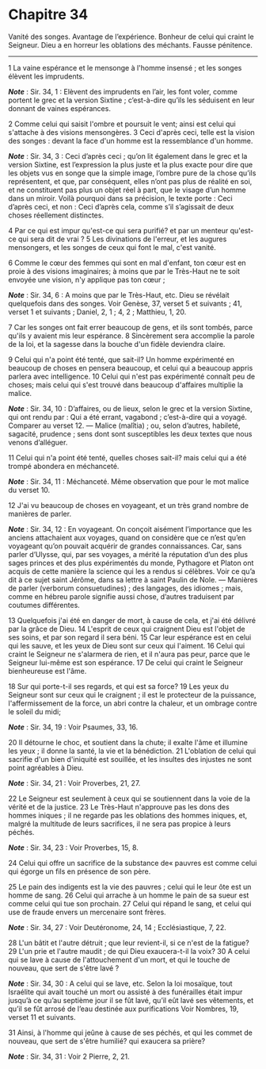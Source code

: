 # Chapitre 34

Vanité des songes.
Avantage de l’expérience.
Bonheur de celui qui craint le Seigneur.
Dieu a en horreur les oblations des méchants.
Fausse pénitence.

***

1 La vaine espérance et le mensonge à l'homme insensé ; et les songes élèvent les imprudents.

***Note*** :  Sir. 34, 1 : Elèvent des imprudents en l’air, les font voler, comme portent le grec et la version Sixtine ; c’est-à-dire qu’ils les séduisent en leur donnant de vaines espérances.

2 Comme celui qui saisit l'ombre et poursuit le vent; ainsi est celui qui s'attache à des visions mensongères. 3 Ceci d'après ceci, telle est la vision des songes : devant la face d'un homme est la ressemblance d'un homme.

***Note*** :  Sir. 34, 3 : Ceci d’après ceci ; qu’on lit également dans le grec et la version Sixtine, est l’expression la plus juste et la plus exacte pour dire que les objets vus en songe que la simple image, l’ombre pure de la chose qu’ils représentent, et que, par conséquent, elles n’ont pas plus de réalité en soi, et ne constituent pas plus un objet réel à part, que le visage d’un homme dans un miroir. Voilà pourquoi dans sa précision, le texte porte : Ceci d’après ceci, et non : Ceci d’après cela, comme s’il s’agissait de deux choses réellement distinctes.

4 Par ce qui est impur qu'est-ce qui sera purifié? et par un menteur qu'est-ce qui sera dit de vrai ? 5 Les divinations de l'erreur, et les augures mensongers, et les songes de ceux qui font le mal, c'est vanité.


6 Comme le cœur des femmes qui sont en mal d'enfant, ton cœur est en proie à des visions imaginaires; à moins que par le Très-Haut ne te soit envoyée une vision, n'y applique pas ton cœur ;

***Note*** :  Sir. 34, 6 : A moins que par le Très-Haut, etc. Dieu se révélait quelquefois dans des songes. Voir Genèse, 37, verset 5 et suivants ; 41, verset 1 et suivants ; Daniel, 2, 1 ; 4, 2 ; Matthieu, 1, 20.

7 Car les songes ont fait errer beaucoup de gens, et ils sont tombés, parce qu'ils y avaient mis leur espérance. 8 Sincèrement sera accomplie la parole de la loi, et la sagesse dans la bouche d'un fidèle deviendra claire.


9 Celui qui n'a point été tenté, que sait-il? Un homme expérimenté en beaucoup de choses en pensera beaucoup, et celui qui a beaucoup appris parlera avec intelligence. 10 Celui qui n'est pas expérimenté connaît peu de choses; mais celui qui s'est trouvé dans beaucoup d'affaires multiplie la malice.

***Note*** :  Sir. 34, 10 : D’affaires, ou de lieux, selon le grec et la version Sixtine, qui ont rendu par : Qui a été errant, vagabond ; c’est-à-dire qui a voyagé. Comparer au verset 12. ― Malice (malîtia) ; ou, selon d’autres, habileté, sagacité, prudence ; sens dont sont susceptibles les deux textes que nous venons d’alléguer.

11 Celui qui n'a point été tenté, quelles choses sait-il? mais celui qui a été trompé abondera en méchanceté.

***Note*** :  Sir. 34, 11 : Méchanceté. Même observation que pour le mot malice du verset 10.

12 J'ai vu beaucoup de choses en voyageant, et un très grand nombre de manières de parler.

***Note*** :  Sir. 34, 12 : En voyageant. On conçoit aisément l’importance que les anciens attachaient aux voyages, quand on considère que ce n’est qu’en voyageant qu’on pouvait acquérir de grandes connaissances. Car, sans parler d’Ulysse, qui, par ses voyages, a mérité la réputation d’un des plus sages princes et des plus expérimentés du monde, Pythagore et Platon ont acquis de cette manière la science qui les a rendus si célèbres. Voir ce qu’a dit à ce sujet saint Jérôme, dans sa lettre à saint Paulin de Nole. ― Manières de parler (verborum consuetudines) ; des langages, des idiomes ; mais, comme en hébreu parole signifie aussi chose, d’autres traduisent par coutumes différentes.


13 Quelquefois j'ai été en danger de mort, à cause de cela, et j'ai été délivré par la grâce de Dieu. 14 L'esprit de ceux qui craignent Dieu est l'objet de ses soins, et par son regard il sera béni. 15 Car leur espérance est en celui qui les sauve, et les yeux de Dieu sont sur ceux qui l'aiment. 16 Celui qui craint le Seigneur ne s'alarmera de rien, et il n'aura pas peur, parce que le Seigneur lui-même est son espérance. 17 De celui qui craint le Seigneur bienheureuse est l'âme.


18 Sur qui porte-t-il ses regards, et qui est sa force? 19 Les yeux du Seigneur sont sur ceux qui le craignent ; il est le protecteur de la puissance, l'affermissement de la force, un abri contre la chaleur, et un ombrage contre le soleil du midi;

***Note*** :  Sir. 34, 19 : Voir Psaumes, 33, 16.


20 Il détourne le choc, et soutient dans la chute; il exalte l'âme et illumine les yeux ; il donne la santé, la vie et la bénédiction. 21 L'oblation de celui qui sacrifie d'un bien d'iniquité est souillée, et les insultes des injustes ne sont point agréables à Dieu.

***Note*** :  Sir. 34, 21 : Voir Proverbes, 21, 27.

22 Le Seigneur est seulement à ceux qui se soutiennent dans la voie de la vérité et de la justice. 23 Le Très-Haut n'approuve pas les dons des hommes iniques ; il ne regarde pas les oblations des hommes iniques, et, malgré la multitude de leurs sacrifices, il ne sera pas propice à leurs péchés.

***Note*** :  Sir. 34, 23 : Voir Proverbes, 15, 8.

24 Celui qui offre un sacrifice de la substance de« pauvres est comme celui qui égorge un fils en présence de son père.


25 Le pain des indigents est la vie des pauvres ; celui qui le leur ôte est un homme de sang. 26 Celui qui arrache à un homme le pain de sa sueur est comme celui qui tue son prochain. 27 Celui qui répand le sang, et celui qui use de fraude envers un mercenaire sont frères.

***Note*** :  Sir. 34, 27 : Voir Deutéronome, 24, 14 ; Ecclésiastique, 7, 22.

28 L'un bâtit et l'autre détruit ; que leur revient-il, si ce n'est de la fatigue? 29 L'un prie et l'autre maudit ; de qui Dieu exaucera-t-il la voix? 30 A celui qui se lave à cause de l'attouchement d'un mort, et qui le touche de nouveau, que sert de s'être lavé ?

***Note*** :  Sir. 34, 30 : A celui qui se lave, etc. Selon la loi mosaïque, tout Israélite qui avait touché un mort ou assisté à des funérailles était impur jusqu’à ce qu’au septième jour il se fût lavé, qu’il eût lavé ses vêtements, et qu’il se fût arrosé de l’eau destinée aux purifications Voir Nombres, 19, verset 11 et suivants.

31 Ainsi, à l'homme qui jeûne à cause de ses péchés, et qui les commet de nouveau, que sert de s'être humilié? qui exaucera sa prière?

***Note*** :  Sir. 34, 31 : Voir 2 Pierre, 2, 21.

